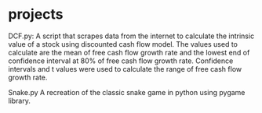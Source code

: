 # projects
DCF.py: A script that scrapes data from the internet to calculate the intrinsic value of a stock using discounted cash flow model. The values used to calculate are the mean of free cash flow growth rate and the lowest end of confidence interval at 80% of free cash flow growth rate. Confidence intervals and t values were used to calculate the range of free cash flow growth rate.

Snake.py A recreation of the classic snake game in python using pygame library.
